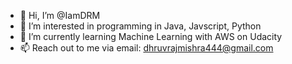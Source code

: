 - 👋 Hi, I’m @IamDRM
- 👀 I’m interested in programming in Java, Javscript, Python 
- 🌱 I’m currently learning Machine Learning with AWS on Udacity 
- 📫 Reach out to me via email: dhruvrajmishra444@gmail.com

<!---
IamDRM/IamDRM is a ✨ special ✨ repository because its `README.md` (this file) appears on your GitHub profile.
You can click the Preview link to take a look at your changes.
--->
